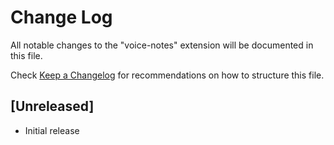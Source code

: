 # Change Log

All notable changes to the "voice-notes" extension will be documented in this file.

Check [Keep a Changelog](http://keepachangelog.com/) for recommendations on how to structure this file.

## [Unreleased]

- Initial release